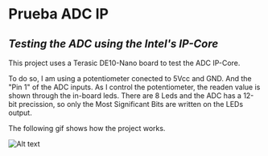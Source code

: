 # Prueba ADC IP
## _Testing the ADC using the Intel's IP-Core_


This project uses a Terasic DE10-Nano board to test the ADC IP-Core.

To do so, I am using a potentiometer conected to 5Vcc and GND. And the "Pin 1" of the ADC inputs.
As I control the potentiometer, the readen value is shown through the in-board leds. There are 8 Leds and the ADC has a 12-bit precission, so only the Most Significant Bits are written on the LEDs output.

The following gif shows how the project works.

![Alt text](pruebaADC_IP/demo.gif?raw=true "Title")
